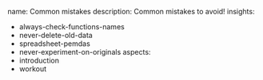 name: Common mistakes
description: Common mistakes to avoid!
insights:
  - always-check-functions-names
  - never-delete-old-data
  - spreadsheet-pemdas
  - never-experiment-on-originals
aspects:
  - introduction
  - workout
 
